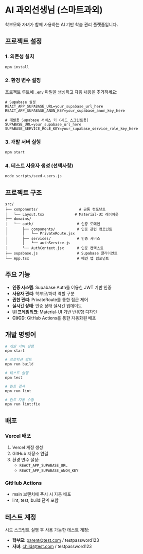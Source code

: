 # AI 과외선생님 (스마트과외)

학부모와 자녀가 함께 사용하는 AI 기반 학습 관리 플랫폼입니다.

## 프로젝트 설정

### 1. 의존성 설치
```bash
npm install
```

### 2. 환경 변수 설정
프로젝트 루트에 `.env` 파일을 생성하고 다음 내용을 추가하세요:

```
# Supabase 설정
REACT_APP_SUPABASE_URL=your_supabase_url_here
REACT_APP_SUPABASE_ANON_KEY=your_supabase_anon_key_here

# 개발용 Supabase 서비스 키 (시드 스크립트용)
SUPABASE_URL=your_supabase_url_here
SUPABASE_SERVICE_ROLE_KEY=your_supabase_service_role_key_here
```

### 3. 개발 서버 실행
```bash
npm start
```

### 4. 테스트 사용자 생성 (선택사항)
```bash
node scripts/seed-users.js
```

## 프로젝트 구조

```
src/
├── components/                   # 공통 컴포넌트
│   └── Layout.tsx              # Material-UI 레이아웃
├── domains/
│   └── auth/                    # 인증 도메인
│       ├── components/          # 인증 관련 컴포넌트
│       │   └── PrivateRoute.jsx
│       ├── services/            # 인증 서비스
│       │   └── authService.js
│       └── AuthContext.jsx      # 인증 컨텍스트
├── supabase.js                  # Supabase 클라이언트
└── App.tsx                      # 메인 앱 컴포넌트
```

## 주요 기능

- **인증 시스템**: Supabase Auth를 이용한 JWT 기반 인증
- **사용자 관리**: 학부모/자녀 역할 구분
- **권한 관리**: PrivateRoute를 통한 접근 제어
- **실시간 상태**: 인증 상태 실시간 업데이트
- **UI 프레임워크**: Material-UI 기반 반응형 디자인
- **CI/CD**: GitHub Actions를 통한 자동화된 배포

## 개발 명령어

```bash
# 개발 서버 실행
npm start

# 프로덕션 빌드
npm run build

# 테스트 실행
npm test

# 린트 검사
npm run lint

# 린트 자동 수정
npm run lint:fix
```

## 배포

### Vercel 배포
1. Vercel 계정 생성
2. GitHub 저장소 연결
3. 환경 변수 설정:
   - `REACT_APP_SUPABASE_URL`
   - `REACT_APP_SUPABASE_ANON_KEY`

### GitHub Actions
- main 브랜치에 푸시 시 자동 배포
- lint, test, build 단계 포함

## 테스트 계정

시드 스크립트 실행 후 사용 가능한 테스트 계정:
- **학부모**: parent@test.com / testpassword123
- **자녀**: child@test.com / testpassword123
